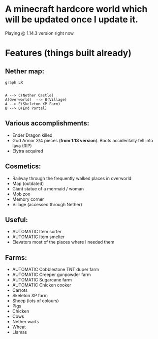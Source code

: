 # A minecraft hardcore world which will be updated once I update it.
Playing @ 1.14.3 version right now

# Features (things built already)

## Nether map:
```mermaid
graph LR


A --> C(Nether Castle)
A(Overworld)  --> B(Village)
A --> E(Skeleton XP Farm)
B --> D(End Portal)
```

## Various accomplishments:

- Ender Dragon killed
- God Armor 3/4 pieces (**from 1.13 version**). Boots accidentally fell into lava (RIP)
- Elytra acquired

## Cosmetics:

- Railway through the frequently walked places in overworld
- Map (outdated)
- Giant statue of a mermaid / woman
- Mob zoo
- Memory corner
- Village (accessed through Nether)

## Useful:

- AUTOMATIC Item sorter
- AUTOMATIC Item smelter
- Elevators most of the places where I needed them

## Farms:

- AUTOMATIC Cobblestone TNT duper farm
- AUTOMATIC Creeper gunpowder farm
- AUTOMATIC Sugarcane farm
- AUTOMATIC Chicken cooker
- Carrots
- Skeleton XP farm
- Sheep (lots of colours)
- Pigs 
- Chicken
- Cows
- Nether warts
- Wheat
- Llamas

```
